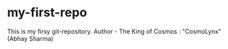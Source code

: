 # my-first-repo
This is my firsy git-repository.
Author - The King of Cosmos : "CosmoLynx" (Abhay Sharma)
